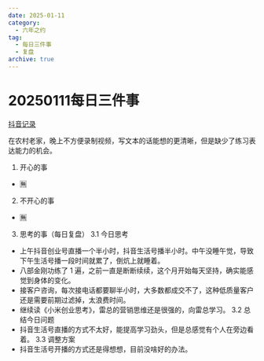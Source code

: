 ```yaml
---
date: 2025-01-11
category:
  - 六年之约
tag:
  - 每日三件事
  - 复盘
archive: true
---
```


# 20250111每日三件事

[抖音记录](https://www.douyin.com/user/MS4wLjABAAAAmKaQG1sbK0e5svJaVzHsN8HOW4GCUCVVmcx5bRP6wY4?modal_id=7458772196575193041)

在农村老家，晚上不方便录制视频，写文本的话能想的更清晰，但是缺少了练习表达能力的机会。
1. 开心的事
- 🈚️
2. 不开心的事
- ️🈚️
3. 思考的事（每日复盘）
3.1 今日思考
- 上午抖音创业号直播一个半小时，抖音生活号播半小时。中午没睡午觉，导致下午生活号播一段时间就累了，倒炕上就睡着。
- 八部金刚功练了 1 遍，之前一直是断断续续，这个月开始每天坚持，确实能感觉到身体的变化。
- 接客户咨询，每次接电话都要聊半小时，大多数都成交不了，这种低质量客户还是需要前期过滤掉，太浪费时间。
- 继续读《小米创业思考》，雷总的营销思维还是很强的，向雷总学习。
3.2 总结今日问题
- 抖音生活号直播的方式不太好，能提高学习劲头，但是总感觉有个人在旁边看着。
3.3 调整方案
- 抖音生活号开播的方式还是得想想，目前没啥好的办法。
